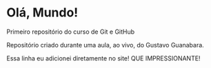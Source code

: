 # Olá, Mundo!
 Primeiro repositório do curso de Git e GitHub

 Repositório criado durante uma aula, ao vivo, do Gustavo Guanabara.
 
Essa linha eu adicionei diretamente no site! QUE IMPRESSIONANTE!
